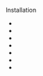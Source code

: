 Installation  
* [](Prerequisites)  
* [](installation/Hardware-Preparation)  
* [](Flashing)  
* [](Initial-Configuration)  
* [](MQTT)  
* [](Upgrading)     
* [](FAQ)  

  
[](Templates)  
[](Modules)  
[](Components)  
[](Commands)  
[](Rules)  
[](Scripting-Language)  
[](Timers)  
[](Buttons-and-Switches)  
[](Peripherals)  
[](Lights)  
[](Status-LED)  
[](TuyaMCU)    
[](Displays)  
[](Blinds-and-Shutters)    
[](supported-devices)  
[](Integrations)   
[](Power-Monitoring-Calibration)     
[](WebUI)     
  
  
[](Cool-Projects)   
[](MQTT-Overview)  
[](PowerOnState-Configuration)  
[](Energy-Saving)  
[](Securing-your-IoT-from-hacking)  
[](For-Developers)    

[](What's-New)  
[](Contributing)  
